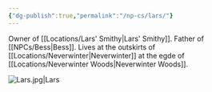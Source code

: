 ```yaml
---
{"dg-publish":true,"permalink":"/np-cs/lars/"}
---
```


Owner of [[Locations/Lars' Smithy\|Lars' Smithy]]. Father of [[NPCs/Bess\|Bess]]. Lives at the outskirts of [[Locations/Neverwinter\|Neverwinter]] at the egde of [[Locations/Neverwinter Woods\|Neverwinter Woods]].

![Lars.jpg|Lars](/img/user/Assets/Lars.jpg)
